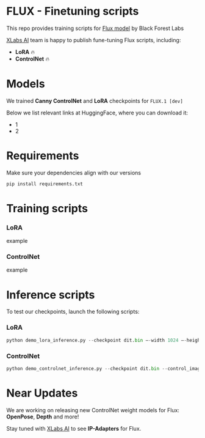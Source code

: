 # FLUX - Finetuning scripts
This repo provides training scripts for [Flux model](https://github.com/black-forest-labs/flux) by Black Forest Labs

[XLabs AI](https://github.com/XLabs-AI) team is happy to publish fune-tuning Flux scripts, including:
- **LoRA** 🔥
- **ControlNet** 🔥

# Models

We trained **Canny ControlNet** and **LoRA** checkpoints for `FLUX.1 [dev]`

Below we list relevant links at HuggingFace, where you can download it:
- 1
- 2

# Requirements
Make sure your dependencies align with our versions
```bash
pip install requirements.txt
```
# Training scripts

### LoRA
example

### ControlNet
example

# Inference scripts
To test our checkpoints, launch the following scripts:

### LoRA

```python
python demo_lora_inference.py --checkpoint dit.bin —-width 1024 —-height 784 --prompt "A Chicano girl in a suit covered with bold tattoos and holding a vest pistol. Animatrix illustration style, beautiful woman, 25 years old, cool, future fantasy Cool fashion, turquoise & light orange ping curl hair, The backgr"
```
### ControlNet

```python
python demo_controlnet_inference.py --checkpoint dit.bin --control_image "input_image.jpg" --prompt "handsome man in the city"
```

# Near Updates
We are working on releasing new ControlNet weight models for Flux: **OpenPose**, **Depth** and more!

Stay tuned with [XLabs AI](https://github.com/XLabs-AI) to see **IP-Adapters** for Flux.
